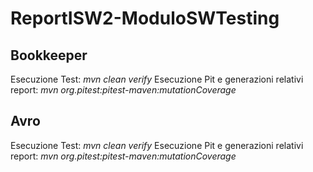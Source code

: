 # ReportISW2-ModuloSWTesting

## Bookkeeper

Esecuzione Test: *mvn clean verify*
Esecuzione Pit e generazioni relativi report: *mvn org.pitest:pitest-maven:mutationCoverage*


## Avro

Esecuzione Test: *mvn clean verify*
Esecuzione Pit e generazioni relativi report: *mvn org.pitest:pitest-maven:mutationCoverage*
